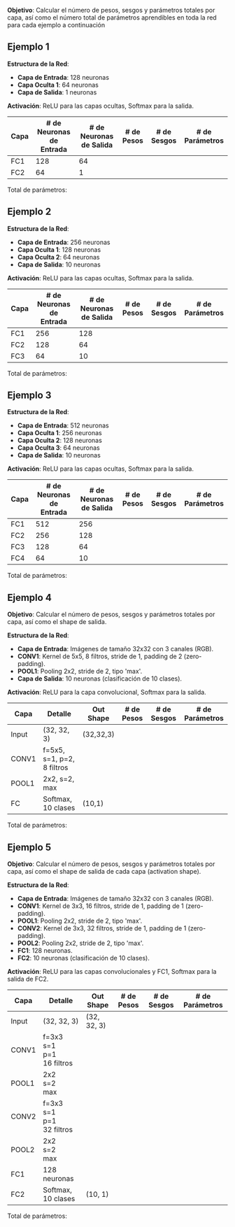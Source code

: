 **Objetivo**: Calcular el número de pesos, sesgos y parámetros totales por capa, así como el número total de parámetros aprendibles en toda la red para cada ejemplo a continuación

## Ejemplo 1

**Estructura de la Red**:

- **Capa de Entrada**: 128 neuronas
- **Capa Oculta 1**: 64 neuronas
- **Capa de Salida**: 1 neuronas

**Activación**: ReLU para las capas ocultas, Softmax para la salida.


| Capa | # de Neuronas de Entrada | # de Neuronas de Salida | # de Pesos | # de Sesgos | # de Parámetros |
| ---- | ------------------------ | ----------------------- | ---------- | ----------- | --------------- |
| FC1  | 128                      | 64                      |            |             |                 |
| FC2  | 64                       | 1                       |            |             |                 |

Total de parámetros: 

## Ejemplo 2

**Estructura de la Red**:

- **Capa de Entrada**: 256 neuronas
- **Capa Oculta 1**: 128 neuronas
- **Capa Oculta 2**: 64 neuronas
- **Capa de Salida**: 10 neuronas

**Activación**: ReLU para las capas ocultas, Softmax para la salida.

| Capa | # de Neuronas de Entrada | # de Neuronas de Salida | # de Pesos | # de Sesgos | # de Parámetros |
| ---- | ------------------------ | ----------------------- | ---------- | ----------- | --------------- |
| FC1  | 256                      | 128                     |            |             |                 |
| FC2  | 128                      | 64                      |            |             |                 |
| FC3  | 64                       | 10                      |            |             |                 |

Total de parámetros: 

## Ejemplo 3

**Estructura de la Red**:

- **Capa de Entrada**: 512 neuronas
- **Capa Oculta 1**: 256 neuronas
- **Capa Oculta 2**: 128 neuronas
- **Capa Oculta 3**: 64 neuronas
- **Capa de Salida**: 10 neuronas

**Activación**: ReLU para las capas ocultas, Softmax para la salida.

| Capa | # de Neuronas de Entrada | # de Neuronas de Salida | # de Pesos | # de Sesgos | # de Parámetros |
| ---- | ------------------------ | ----------------------- | ---------- | ----------- | --------------- |
| FC1  | 512                      | 256                     |            |             |                 |
| FC2  | 256                      | 128                     |            |             |                 |
| FC3  | 128                      | 64                      |            |             |                 |
| FC4  | 64                       | 10                      |            |             |                 |

Total de parámetros: 

## Ejemplo 4

**Objetivo**: Calcular el número de pesos, sesgos y parámetros totales por capa, así como el shape de salida.

**Estructura de la Red**:

- **Capa de Entrada**: Imágenes de tamaño 32x32 con 3 canales (RGB).
- **CONV1**: Kernel de 5x5, 8 filtros, stride de 1, padding de 2 (zero-padding).
- **POOL1**: Pooling 2x2, stride de 2, tipo 'max'.
- **Capa de Salida**: 10 neuronas (clasificación de 10 clases).

**Activación**: ReLU para la capa convolucional, Softmax para la salida.

| Capa  | Detalle                    | Out<br>Shape | # de Pesos | # de Sesgos | # de Parámetros |
| ----- | -------------------------- | ------------ | ---------- | ----------- | --------------- |
| Input | (32, 32, 3)                | (32,32,3)    |            |             |                 |
| CONV1 | f=5x5, s=1, p=2, 8 filtros |              |            |             |                 |
| POOL1 | 2x2, s=2, max              |              |            |             |                 |
| FC    | Softmax, 10 clases         | (10,1)       |            |             |                 |

Total de parámetros: 

## Ejemplo 5

**Objetivo**: Calcular el número de pesos, sesgos y parámetros totales por capa, así como el shape de salida de cada capa (activation shape).

**Estructura de la Red**:

- **Capa de Entrada**: Imágenes de tamaño 32x32 con 3 canales (RGB).
- **CONV1**: Kernel de 3x3, 16 filtros, stride de 1, padding de 1 (zero-padding).
- **POOL1**: Pooling 2x2, stride de 2, tipo 'max'.
- **CONV2**: Kernel de 3x3, 32 filtros, stride de 1, padding de 1 (zero-padding).
- **POOL2**: Pooling 2x2, stride de 2, tipo 'max'.
- **FC1**: 128 neuronas.
- **FC2**: 10 neuronas (clasificación de 10 clases).

**Activación**: ReLU para las capas convolucionales y FC1, Softmax para la salida de FC2.

| Capa  | Detalle                           | Out Shape   | # de Pesos | # de Sesgos | # de Parámetros |
| ----- | --------------------------------- | ----------- | ---------- | ----------- | --------------- |
| Input | (32, 32, 3)                       | (32, 32, 3) |            |             |                 |
| CONV1 | f=3x3<br>s=1<br>p=1<br>16 filtros |             |            |             |                 |
| POOL1 | 2x2<br>s=2<br>max                 |             |            |             |                 |
| CONV2 | f=3x3<br>s=1<br>p=1<br>32 filtros |             |            |             |                 |
| POOL2 | 2x2<br>s=2<br>max                 |             |            |             |                 |
| FC1   | 128 neuronas                      |             |            |             |                 |
| FC2   | Softmax, 10 clases                | (10, 1)     |            |             |                 |

Total de parámetros: 
